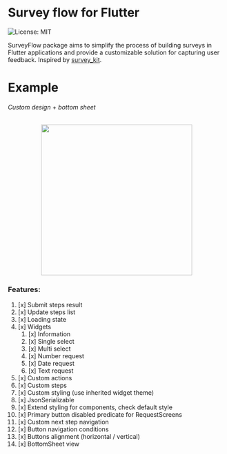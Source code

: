 # Survey flow for Flutter

![License: MIT](https://img.shields.io/badge/Licence-MIT-success.svg)

SurveyFlow package aims to simplify the process of building surveys in Flutter applications and provide a customizable
solution for capturing user feedback.
Inspired by [survey_kit](https://pub.dev/packages/survey_kit).

# Example

###### Custom design + bottom sheet

<p align="center">
<img src="https://github.com/quickbirdstudios/survey_kit/blob/main/example/assets/survey-kit-demo.gif?raw=true" width="350">
</p>

### Features:

1) [x] Submit steps result
2) [x] Update steps list
3) [x] Loading state
4) [x] Widgets
   1) [x] Information
   2) [x] Single select
   3) [x] Multi select
   4) [x] Number request
   5) [x] Date request
   6) [x] Text request
5) [x] Custom actions
6) [x] Custom steps
7) [x] Custom styling (use inherited widget theme)
8) [x] JsonSerializable
9) [x] Extend styling for components, check default style
10) [x] Primary button disabled predicate for RequestScreens
11) [x] Custom next step navigation
12) [x] Button navigation conditions
13) [x] Buttons alignment (horizontal / vertical)
14) [x] BottomSheet view